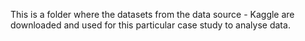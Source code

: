 This is a folder where the datasets from the data source - Kaggle are downloaded and used for this particular case study to analyse data.
